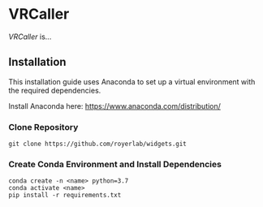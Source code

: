 # VRCaller
_VRCaller_ is...

## Installation
This installation guide uses Anaconda to set up a virtual environment with the required dependencies. 

Install Anaconda here: https://www.anaconda.com/distribution/


### Clone Repository
```
git clone https://github.com/royerlab/widgets.git
```

### Create Conda Environment and Install Dependencies
```
conda create -n <name> python=3.7
conda activate <name>
pip install -r requirements.txt
```
